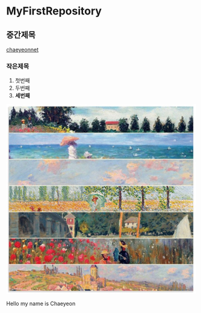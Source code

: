 # MyFirstRepository

## 중간제목
[chaeyeonnet](https://github.com/Chaeyeon0612 "chaeyeonnet")
### 작은제목
  1. 첫번째
  2. 두번째
  3. __세번째__
  
  <img width="" height="" src="./png/1.jpg">

Hello my name is Chaeyeon
